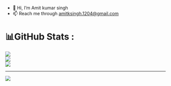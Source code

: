 - 👋 Hi, I’m Amit kumar singh
- 📫 Reach me through amitksingh.1204@gmail.com
<!---
amitksingh0880/amitksingh0880 is a ✨ special ✨ repository because its `README.md` (this file) appears on your GitHub profile.
You can click the Preview link to take a look at your changes.
--->
# 📊GitHub Stats :
![](https://github-readme-stats.vercel.app/api?username=amitksingh0880&theme=default&hide_border=false&include_all_commits=true&count_private=true)<br/>
![](https://github-readme-streak-stats.herokuapp.com/?user=amitksingh0880&theme=default&hide_border=false)<br/>
![](https://github-readme-stats.vercel.app/api/top-langs/?username=amitksingh0880&theme=default&hide_border=false&include_all_commits=true&count_private=false&layout=compact)

---
[![](https://visitcount.itsvg.in/api?id=amitksingh0880&icon=0&color=0)](https://visitcount.itsvg.in)
